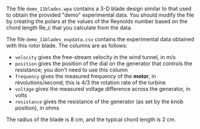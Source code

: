 The file `demo_11blades.wpa` contains a 3-D blade design similar to that used to obtain the provided "demo" experimental data. You should modify the file by creating the polars at the values of the Reynolds number based on the chord length Re_c that you calculate from the data.

The file `demo_11blades_expdata.csv` contains the experimental data obtained with this rotor blade. The columns are as follows:
- `velocity` gives the free-stream velocity in the wind tunnel, in m/s
- `position` gives the position of the dial on the generator that controls the resistance; you don't need to use this column
- `frequency` gives the measured frequency of the **motor**, in revolutions/second; this is 4/3 the rotation rate of the turbine
- `voltage` gives the measured voltage difference across the generator, in volts
- `resistance` gives the resistance of the generator (as set by the knob position), in ohms

The radius of the blade is 8 cm, and the typical chord length is 2 cm.
